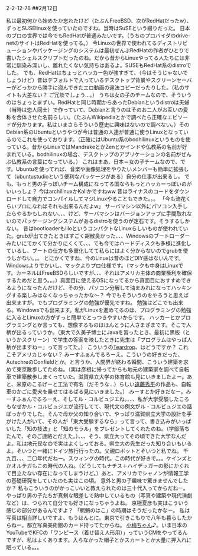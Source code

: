 2-2-12-78
##2月12日
<!-- 78 -->
 私は最初何から始めたか忘れたけど（たぶんFreeBSD、次がRedHatだったw）、ずっとSUSElinuxを使っていたのですね。当時はSuSEという綴りだった。
 日本のプロの世界では今でもRedHatが普通みたいです。（うちのプロバイダのdrive-netのサイトはRedHatを使ってる。）
 今Linuxの世界で使われてるディストリビューションやパッケージングのシステムは最初ぜんぶRedHatの作者がひとりで書いたシェルスクリプトだったのね。だから昔からLinuxやってる人たちには非常に馴染み深いし、離れたくない気持ちはあるよ。SUSEもRedHat系のdistroでした。
 でも、RedHatはちょっとハッカー色が強すぎて、（今はそうじゃないでしょうけど）昔はデフォルトで入っているデスクトップ背景やスクリーンセーバーがどっかから勝手に盗んできたエロ動画の違法コピーだったりした。（私のサイトも大差ない？ ご冗談でしょう…。）
 うちは女の子のチームなので、そういうのはちょっとまずい。RedHatと同じ時期からあったDebianというdistroは夫婦（当時は恋人同士）で作っていて、Debianと言うのはそのお二人がお互いの愛称を合体させた名前らしい。（たぶんWikipediaとかで調べたら正確なエピソードが分かります。私はいまさらそういう歴史に興味はないので調べない。）そのDebian系のUbuntuというやつが今は普通の人達が普通に使うLinuxとなっているのでこれを使っております。（正確にはUbuntu系のbodhilinuxというものを使っている。昔からLinuxではMandrakeとかZenとかインドや仏教系の名前が好まれている。bodhilinuxの場合、デスクトップのアプリケーションの名前がぜんぶ仏教系の言葉になっている。）
 これはまあ、日本＝女の子チームなので、です。Ubuntuを使ってれば、音楽や画像処理をやりたいメンバーも簡単に拡張して（ubuntustudioという便利なパッケージがある）自分の仕事が出来るし。
 でも、もっと男の子っぽいチーム構成になってる国ならもっとハッカーっぽいのがいいっしょ？ 今はarchilinuxかKaliかですねww
 昔はライナスのコードをダウンロードして自力でコンパイルしてマジLinuxやることもできた。。。
 「今も流花くらいプロになればそれも出来るんだよw」
 サーバマシン以外にパソコン入手したらやるかもしれない、、、けど、サーバマシンはバージョンアップに手間取れないのでパッケージングシステムがあるdistroを使うのが定石です。そうするしかない。
 昔はbootloaderもliloというコンパクトなLinuxらしいものが使われていた。grubが出てきたときはすごく胡散臭かった、、、Windowsのブートローダーみたいにでかくて分かりにくくて、、、でも今ではハードディスクも多様に進化しているし、ブートの仕方も多重化してて私らにはよく分からないのでgrubを使うしかない。。。
 とにかくですね、今のLinuxは昔のほどDIY感はないんです。Windowsよりでかいし、マックよりプロ仕様です。（マックも中身はLinuxです。カーネルはFreeBSDらしいですが、、、それはアメリカ主体の商業権利を確保するためだと思う。。。）真面目に使えるOSになってるから真面目におすすめできるようになったんだけど、その分、パソコン分解して油まみれになってハッキングする楽しみはなくなっちゃったかな〜？ 今でもそういうのをやろうと思えば出来ますが。でもプログラミングの勉強が優先ですね。
 勉強はどこでも出来る。Windowsでも出来ます。私がLinuxを進めてるのは、プログラミングの勉強に入るとLinuxの方がずっと簡単でとっつきやすいからです。
 ハッカーとかプログラミングとか言っても、想像するものはほんとうに人さまざまです。そこで人柄が出るっていうか。（東大で久美子博士にJavaを習ったとき、最初に黒板（というかスクリーン）で学生の答案を映したときに先生は「プログラムはやっぱ人柄が出ますねー」って言ってた。）
 こういうの<a href="https://www.youtube.com/watch?v=K04Rh1Jvfyc">Teardrop</a>、はどうですか？ これこそアメリカじゃない？ みーすふぁんでるろーえ。こういうの好きだった、AutechreのConfieldとか。と言うか、人間界が終わる瞬間、こういう建築を求めて東京散歩してたのね。（実は彦根に帰ってからも地元の建築家を調べて自転車で建築散歩しまくっていた。滋賀県立大学の体育館も見にいきましたよー。あと、米原のこるげーと工法で有名（だそうな…）らしい<a href="http://kenchiqoo.net/archives/000236.html">遠藤秀平</a>の作品も、自転車のかごに愛犬を乗せてはるばる見にいきました。）
 みーすとか好きだなー。みーすふぁんでるろーえ、そしてル・コルビュジエね。、、、私が大学受験したころもなぜかル・コルビュジエが流行してて、現代文の例文がル・コルビュジエの話ばっかりでした。そんで母か父の知り合いで、やっぱり滋賀県立大学の設計を手がけた人がいて、その人が「東大受験するなら」って言って、書き込みがいっぱいした「知の技法」と「知のモラル」をプレゼントしてくれたのね。（学部落ちたんで、そのご連絡とだえた。）、、、そう、県立大ってその頃できた大学なんだよ。私は地元民なので実はよくしっておる。県立大の先生だった知り合いもいるよ。そいつと一緒にドイツ旅行行ったの。父親ロボットとそいつと私でね。
 千九百、、、二〇年代だねー。スウィングの時代。この時代が好きで。。。ケインズとかオルテガもこの時代の人ね。（どうしてもナチス＋ハイデッガーの影にかくれて目立たない存在になってしまうけど。）あと、アメリカでシャノンが情報工学の基礎研究をしていたのも実はこの頃。
 意外と男の子趣味で驚きませんでしたか？ 私もこういうのがかっこいいと教えられたのは三十代入ってからだねー。やっぱり男の子たちが真剣な眼差しで熱中しているもの（写真や建築や現代演劇など）は、つられて自分でも好きになっちゃうよね。
 京極夏彦も実はこういう感じの部分があるんですよ？ 「魍魎のはこ」の時期はそうだったかなー。
 私は写真は相当詳しいですよ、もうほんとに。東京で引きこもりで八年も暮らしたからねー。都立写真美術館のカード持ってたからね。
 <a href="https://www.youtube.com/watch?v=_Le1wCf-CCY">小梅ちゃん</a>♪。いま日本のYouTubeでKFCの「ワンピース（着せ替え人形用）」っていうCMをやってるんですが、私はよくあります。入らなかった帽子とかスカートとか大量に押入れに眠っている。。。